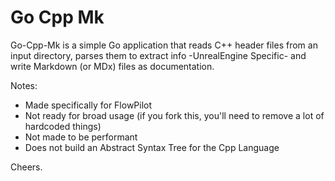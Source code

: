 # Go Cpp Mk

Go-Cpp-Mk is a simple Go application that reads C++ header files from an input directory, parses them to extract info -UnrealEngine Specific- and write Markdown (or MDx) files as documentation.

Notes:

- Made specifically for FlowPilot
- Not ready for broad usage (if you fork this, you'll need to remove a lot of hardcoded things)
- Not made to be performant
- Does not build an Abstract Syntax Tree for the Cpp Language

Cheers.
